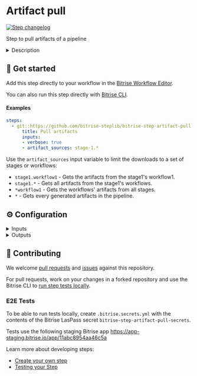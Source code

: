 # Artifact pull

[![Step changelog](https://shields.io/github/v/release/bitrise-steplib/steps-artifact-pull?include_prereleases&label=changelog&color=blueviolet)](https://github.com/bitrise-steplib/steps-artifact-pull/releases)

Step to pull artifacts of a pipeline

<details>
<summary>Description</summary>

The step downloads build artifacts of a pipeline to a local folder. 

By default, all artifacts generated by any workflow of the pipeline are downloaded. This can be limited
by setting the `artifact_sources` input variable.

Please note that this step is designed to be executed on the CI only.
</details>

## 🧩 Get started

Add this step directly to your workflow in the [Bitrise Workflow Editor](https://devcenter.bitrise.io/steps-and-workflows/steps-and-workflows-index/).

You can also run this step directly with [Bitrise CLI](https://github.com/bitrise-io/bitrise).

#### Examples

```yaml
steps:
  - git::https://github.com/bitrise-steplib/bitrise-step-artifact-pull.git@main::
      title: Pull artifacts
      inputs:
      - verbose: true
      - artifact_sources: stage-1.*
```

Use the `artifact_sources` input variable to limit the downloads to a set of stages or workflows:
  - `stage1.workflow1` - Gets the artifacts from the stage1's workflow1.
  - `stage1.*` - Gets all artifacts from the stage1's workflows.
  - `*workflow1` - Gets the workflows' artifacts from all stages.
  - `*` - Gets every generated artifacts in the pipeline.


## ⚙️ Configuration

<details>
<summary>Inputs</summary>

| Key | Description | Flags | Default |
| --- | --- | --- | --- |
| `verbose` | Enable logging additional information for debugging | required | `false` |
| `artifact_sources` | A comma separated list of workflows and stage paths, which can generate artifacts. You need to use the {stage}.{workflow} syntax. The "dot" character is the delimiter between the stage and the workflow. You can use wildcards in the expression. If you leave it empty, the default value will be the "*" (star), which means, it will get every artifact from every workflow. |  |  |
| `finished_stage` | This is a JSON representation of the finished stages for which the step can download build artifacts. | required | `$BITRISEIO_FINISHED_STAGES` |
| `bitrise_api_base_url` | The base URL of the Bitrise API used to process the download requests. | required | `https://api.bitrise.io` |
| `bitrise_api_access_token` | The OAuth access token that authorizes to call the Bitrise API. | sensitive | `$BITRISEIO_ARTIFACT_PULL_TOKEN` |
</details>

<details>
<summary>Outputs</summary>

| Environment Variable | Description |
| --- | --- |
| `PULLED_ARTIFACT_LOCATIONS` | An absolute path list of the downloaded artifacts. The list is separated with newlines (\n) |
</details>

## 🙋 Contributing

We welcome [pull requests](https://github.com/bitrise-steplib/steps-artifact-pull/pulls) and [issues](https://github.com/bitrise-steplib/steps-artifact-pull/issues) against this repository.

For pull requests, work on your changes in a forked repository and use the Bitrise CLI to [run step tests locally](https://devcenter.bitrise.io/bitrise-cli/run-your-first-build/).

### E2E Tests

To be able to run tests locally, create `.bitrise.secrets.yml` with the contents of the Bitrise LasPass secret `bitrise-step-artifact-pull-secrets`.

Tests use the following staging Bitrise app https://app-staging.bitrise.io/app/11abc8954aa46c5a


Learn more about developing steps:

- [Create your own step](https://devcenter.bitrise.io/contributors/create-your-own-step/)
- [Testing your Step](https://devcenter.bitrise.io/contributors/testing-and-versioning-your-steps/)

